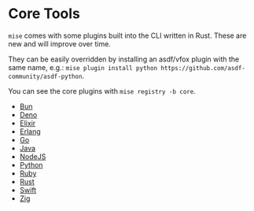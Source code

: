 # Core Tools

`mise` comes with some plugins built into the CLI written in Rust. These are new and will improve over
time.

They can be easily overridden by installing an asdf/vfox plugin with the same name, e.g.: `mise plugin install python https://github.com/asdf-community/asdf-python`.

You can see the core plugins with `mise registry -b core`.

- [Bun](/lang/bun)
- [Deno](/lang/deno)
- [Elixir](/lang/elixir)
- [Erlang](/lang/erlang)
- [Go](/lang/go)
- [Java](/lang/java)
- [NodeJS](/lang/node)
- [Python](/lang/python)
- [Ruby](/lang/ruby)
- [Rust](/lang/rust)
- [Swift](/lang/swift) <Badge type="warning" text="experimental" />
- [Zig](/lang/zig)

